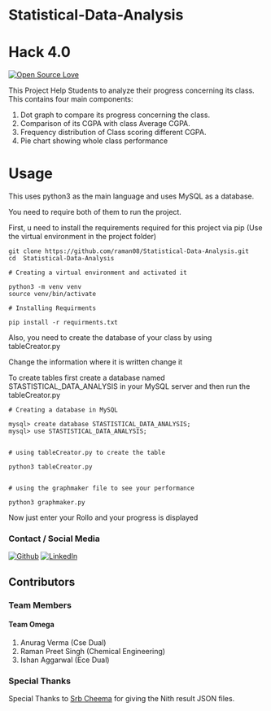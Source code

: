 # Statistical-Data-Analysis
# Hack 4.0

[![Open Source Love](https://badges.frapsoft.com/os/v1/open-source.png?v=103)](https://github.com/raman08/Statistical-Data-Analysis)


This Project Help Students to analyze their progress concerning its class. This contains four main components:

1. Dot graph to compare its progress concerning the class.
2. Comparison of its CGPA with class Average CGPA.
3. Frequency distribution of Class scoring different CGPA.
4. Pie chart showing whole class performance




# Usage
This uses python3 as the main language and uses MySQL as a database.

You need to require both of them to run the project.


First, u need to install the requirements required for this project via pip
(Use the virtual environment in the project folder)

```
git clone https://github.com/raman08/Statistical-Data-Analysis.git
cd  Statistical-Data-Analysis

# Creating a virtual environment and activated it

python3 -m venv venv
source venv/bin/activate
```

```
# Installing Requirments

pip install -r requirments.txt

```

Also, you need to create the database of your class by using tableCreator.py

Change the information where it is written change it

To create tables first create a database named STASTISTICAL_DATA_ANALYSIS in your MySQL server and then run the tableCreator.py
```
# Creating a database in MySQL

mysql> create database STASTISTICAL_DATA_ANALYSIS;
mysql> use STASTISTICAL_DATA_ANALYSIS;


```


```
# using tableCreator.py to create the table

python3 tableCreator.py

```


```

# using the graphmaker file to see your performance

python3 graphmaker.py

```

Now just enter your Rollo and your progress is displayed

### Contact / Social Media

[![Github](https://raw.githubusercontent.com/srbcheema1/CheemaFy/master/myPlugins/extra_things/png_images/social/github.png)](https://github.com/raman08/)
[![LinkedIn](https://raw.githubusercontent.com/srbcheema1/CheemaFy/master/myPlugins/extra_things/png_images/social/linkedin-48x48.png)](https://www.linkedin.com/in/raman-preet-singh-314206195/)

## Contributors
### Team Members
#### Team Omega
1. Anurag Verma (Cse Dual)
2. Raman Preet Singh (Chemical Engineering)
3. Ishan Aggarwal (Ece Dual)

### Special Thanks 

Special Thanks to [Srb Cheema](https://github.com/srbcheema1/) for giving the Nith result JSON files.

